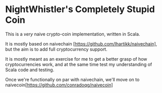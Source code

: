 NightWhistler's Completely Stupid Coin
======================================

This is a _very_ naive crypto-coin implementation, written in Scala.

It is mostly based on naivechain [https://github.com/lhartikk/naivechain], but the aim is to add full cryptocurrency support.

It is mostly meant as an exercise for me to get a better grasp of how cryptocurrencies work, and at the same time test my understanding of Scala code and testing.

Once we're functionally on par with naivechain, we'll move on to naivecoin[https://github.com/conradoqg/naivecoin]
